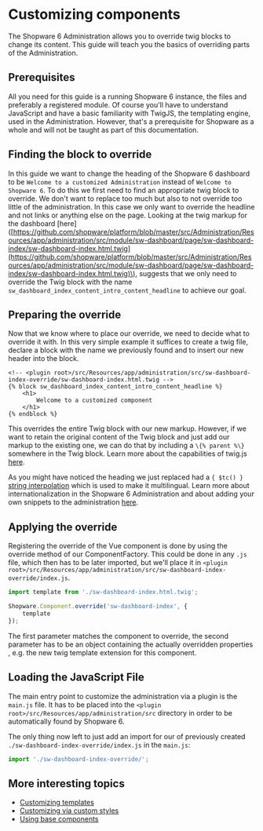 # Customizing components

The Shopware 6 Administration allows you to override twig blocks to change its content. This guide will teach you the basics of overriding parts of the Administration.

## Prerequisites

All you need for this guide is a running Shopware 6 instance, the files and preferably a registered module. Of course you'll have to understand JavaScript and have a basic familiarity with TwigJS, the templating engine, used in the Administration. However, that's a prerequisite for Shopware as a whole and will not be taught as part of this documentation.

## Finding the block to override

In this guide we want to change the heading of the Shopware 6 dashboard to be `Welcome to a customized Administration` instead of `Welcome to Shopware 6`. To do this we first need to find an appropriate twig block to override. We don't want to replace too much but also to not override too little of the administration. In this case we only want to override the headline and not links or anything else on the page. Looking at the twig markup for the dashboard \[here\] \([https://github.com/shopware/platform/blob/master/src/Administration/Resources/app/administration/src/module/sw-dashboard/page/sw-dashboard-index/sw-dashboard-index.html.twig](https://github.com/shopware/platform/blob/master/src/Administration/Resources/app/administration/src/module/sw-dashboard/page/sw-dashboard-index/sw-dashboard-index.html.twig)\), suggests that we only need to override the Twig block with the name `sw_dashboard_index_content_intro_content_headline` to achieve our goal.

## Preparing the override

Now that we know where to place our override, we need to decide what to override it with. In this very simple example it suffices to create a twig file, declare a block with the name we previously found and to insert our new header into the block.

```text
<!-- <plugin root>/src/Resources/app/administration/src/sw-dashboard-index-override/sw-dashboard-index.html.twig -->
{% block sw_dashboard_index_content_intro_content_headline %}
    <h1>
        Welcome to a customized component
    </h1>
{% endblock %}
```

This overrides the entire Twig block with our new markup. However, if we want to retain the original content of the Twig block and just add our markup to the existing one, we can do that by including a `\{% parent %\}` somewhere in the Twig block. Learn more about the capabilities of twig.js [here](https://github.com/twigjs/twig.js/wiki).

As you might have noticed the heading we just replaced had a `{ $tc() }` [string interpolation](https://vuejs.org/v2/guide/syntax.html#Text) which is used to make it multilingual. Learn more about internationalization in the Shopware 6 Administration and about adding your own snippets to the administration [here](adding-snippets.md).

## Applying the override

Registering the override of the Vue component is done by using the override method of our ComponentFactory. This could be done in any `.js` file, which then has to be later imported, but we'll place it in `<plugin root>/src/Resources/app/administration/src/sw-dashboard-index-override/index.js`.

```javascript
import template from './sw-dashboard-index.html.twig';

Shopware.Component.override('sw-dashboard-index', {
    template
});
```

The first parameter matches the component to override, the second parameter has to be an object containing the actually overridden properties , e.g. the new twig template extension for this component.

## Loading the JavaScript File

The main entry point to customize the administration via a plugin is the `main.js` file. It has to be placed into the `<plugin root>/src/Resources/app/administration/src` directory in order to be automatically found by Shopware 6.

The only thing now left to just add an import for our of previously created `./sw-dashboard-index-override/index.js` in the `main.js`:

```javascript
import './sw-dashboard-index-override/';
```

## More interesting topics

* [Customizing templates](writing-templates.md)
* [Customizing via custom styles](add-custom-styles.md)
* [Using base components](using-base-components.md)
